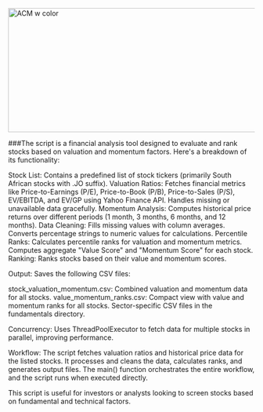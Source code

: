 <img width="780" height="253" alt="ACM w color" src="https://github.com/user-attachments/assets/526bc08b-9bbe-426c-994a-fd69ee37089a" />

###The script is a financial analysis tool designed to evaluate and rank stocks based on valuation and momentum factors. Here's a breakdown of its functionality:

Stock List: Contains a predefined list of stock tickers (primarily South African stocks with .JO suffix).
Valuation Ratios: Fetches financial metrics like Price-to-Earnings (P/E), Price-to-Book (P/B), Price-to-Sales (P/S), EV/EBITDA, and EV/GP using Yahoo Finance API.
Handles missing or unavailable data gracefully.
Momentum Analysis: Computes historical price returns over different periods (1 month, 3 months, 6 months, and 12 months).
Data Cleaning: Fills missing values with column averages. Converts percentage strings to numeric values for calculations.
Percentile Ranks: Calculates percentile ranks for valuation and momentum metrics. Computes aggregate "Value Score" and "Momentum Score" for each stock.
Ranking: Ranks stocks based on their value and momentum scores.

Output: Saves the following CSV files:

stock_valuation_momentum.csv: Combined valuation and momentum data for all stocks.
value_momentum_ranks.csv: Compact view with value and momentum ranks for all stocks.
Sector-specific CSV files in the fundamentals directory.

Concurrency: Uses ThreadPoolExecutor to fetch data for multiple stocks in parallel, improving performance.

Workflow: The script fetches valuation ratios and historical price data for the listed stocks. It processes and cleans the data, calculates ranks, and generates output files. The main() function orchestrates the entire workflow, and the script runs when executed directly.

This script is useful for investors or analysts looking to screen stocks based on fundamental and technical factors.

